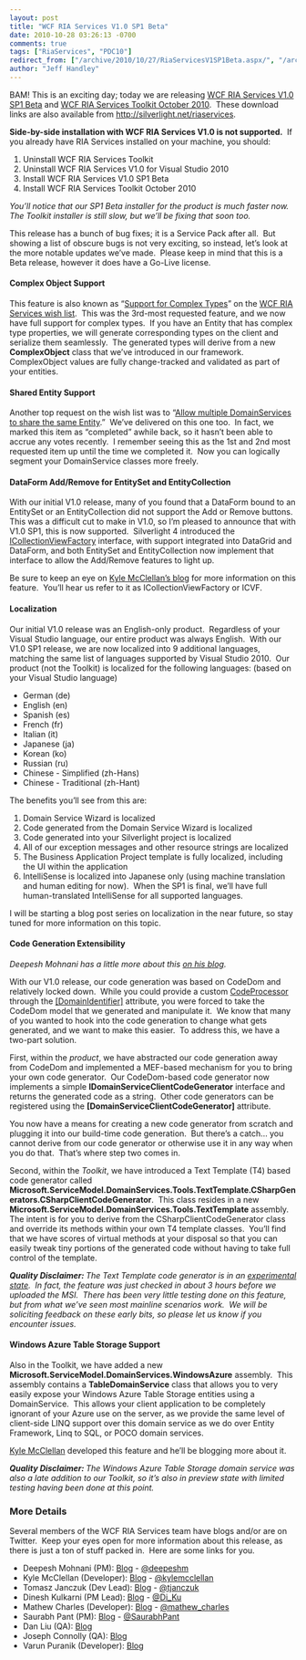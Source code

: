 ```yaml
---
layout: post
title: "WCF RIA Services V1.0 SP1 Beta"
date: 2010-10-28 03:26:13 -0700
comments: true
tags: ["RiaServices", "PDC10"]
redirect_from: ["/archive/2010/10/27/RiaServicesV1SP1Beta.aspx/", "/archive/2010/10/27/riaservicesv1sp1beta.aspx"]
author: "Jeff Handley"
---
```

<!-- more -->
<p>BAM! This is an exciting day; today we are releasing <a href="http://go.microsoft.com/fwlink/?LinkId=205085" target="_blank">WCF RIA Services V1.0 SP1 Beta</a> and <a href="http://go.microsoft.com/fwlink/?LinkID=205088" target="_blank">WCF RIA Services Toolkit October 2010</a>.  These download links are also available from <a href="http://silverlight.net/riaservices">http://silverlight.net/riaservices</a>.</p>  <p><strong>Side-by-side installation with WCF RIA Services V1.0 is not supported.</strong>  If you already have RIA Services installed on your machine, you should:</p>  <ol>   <li>Uninstall WCF RIA Services Toolkit </li>  <li>Uninstall WCF RIA Services V1.0 for Visual Studio 2010 </li>  <li>Install WCF RIA Services V1.0 SP1 Beta </li>  <li>Install WCF RIA Services Toolkit October 2010 </li> </ol>  <p><em>You’ll notice that our SP1 Beta installer for the product is much faster now.  The Toolkit installer is still slow, but we’ll be fixing that soon too.</em></p>  <p>This release has a bunch of bug fixes; it is a Service Pack after all.  But showing a list of obscure bugs is not very exciting, so instead, let’s look at the more notable updates we’ve made.  Please keep in mind that this is a Beta release, however it does have a Go-Live license.</p>  <h4>Complex Object Support</h4>  <p>This feature is also known as “<a href="http://dotnet.uservoice.com/forums/57026-wcf-ria-services/suggestions/746150-support-for-complex-types" target="_blank">Support for Complex Types</a>” on the <a href="http://riaservices.mswish.net/" target="_blank">WCF RIA Services wish list</a>.  This was the 3rd-most requested feature, and we now have full support for complex types.  If you have an Entity that has complex type properties, we will generate corresponding types on the client and serialize them seamlessly.  The generated types will derive from a new <strong>ComplexObject</strong> class that we’ve introduced in our framework.  ComplexObject values are fully change-tracked and validated as part of your entities.</p>  <h4>Shared Entity Support</h4>  <p>Another top request on the wish list was to “<a href="http://dotnet.uservoice.com/forums/57026-wcf-ria-services/suggestions/746004-allow-multiple-domainservices-to-share-the-same-en" target="_blank">Allow multiple DomainServices to share the same Entity</a>.”  We’ve delivered on this one too.  In fact, we marked this item as “completed” awhile back, so it hasn’t been able to accrue any votes recently.  I remember seeing this as the 1st and 2nd most requested item up until the time we completed it.  Now you can logically segment your DomainService classes more freely.</p>  <h4>DataForm Add/Remove for EntitySet and EntityCollection</h4>  <p>With our initial V1.0 release, many of you found that a DataForm bound to an EntitySet or an EntityCollection did not support the Add or Remove buttons.  This was a difficult cut to make in V1.0, so I’m pleased to announce that with V1.0 SP1, this is now supported.  Silverlight 4 introduced the <a title="MSDN: ICollectionViewFactory Interface" href="http://msdn.microsoft.com/en-us/library/system.componentmodel.icollectionviewfactory(VS.95).aspx" target="_blank">ICollectionViewFactory</a> interface, with support integrated into DataGrid and DataForm, and both EntitySet and EntityCollection now implement that interface to allow the Add/Remove features to light up.</p>  <p>Be sure to keep an eye on <a href="http://blogs.msdn.com/kylemc" target="_blank">Kyle McClellan’s blog</a> for more information on this feature.  You’ll hear us refer to it as ICollectionViewFactory or ICVF.</p>  <h4>Localization</h4>  <p>Our initial V1.0 release was an English-only product.  Regardless of your Visual Studio language, our entire product was always English.  With our V1.0 SP1 release, we are now localized into 9 additional languages, matching the same list of languages supported by Visual Studio 2010.  Our product (not the Toolkit) is localized for the following languages: (based on your Visual Studio language)</p>  <ul>   <li>German (de) </li>  <li>English (en) </li>  <li>Spanish (es) </li>  <li>French (fr) </li>  <li>Italian (it) </li>  <li>Japanese (ja) </li>  <li>Korean (ko) </li>  <li>Russian (ru) </li>  <li>Chinese - Simplified (zh-Hans) </li>  <li>Chinese - Traditional (zh-Hant) </li> </ul>  <p>The benefits you’ll see from this are:</p>  <ol>   <li>Domain Service Wizard is localized </li>  <li>Code generated from the Domain Service Wizard is localized </li>  <li>Code generated into your Silverlight project is localized </li>  <li>All of our exception messages and other resource strings are localized </li>  <li>The Business Application Project template is fully localized, including the UI within the application </li>  <li>IntelliSense is localized into Japanese only (using machine translation and human editing for now).  When the SP1 is final, we’ll have full human-translated IntelliSense for all supported languages. </li> </ol>  <p>I will be starting a blog post series on localization in the near future, so stay tuned for more information on this topic.</p>  <h4>Code Generation Extensibility</h4>  <p><em>Deepesh Mohnani</em><em> has a little more about this <a href="http://blogs.msdn.com/b/deepm/archive/2010/10/27/ria-services-v1-0-sp1-beta-released.aspx" target="_blank">on his blog</a>.</em></p>  <p>With our V1.0 release, our code generation was based on CodeDom and relatively locked down.  While you could provide a custom <a title="MSDN: CodeProcessor Class" href="http://msdn.microsoft.com/en-us/library/system.servicemodel.domainservices.server.codeprocessor(VS.91).aspx" target="_blank">CodeProcessor</a> through the <a title="MSDN: DomainIdentifierAttribute Class" href="http://msdn.microsoft.com/en-us/library/system.servicemodel.domainservices.domainidentifierattribute(VS.91).aspx" target="_blank">[DomainIdentifier]</a> attribute, you were forced to take the CodeDom model that we generated and manipulate it.  We know that many of you wanted to hook into the code generation to change what gets generated, and we want to make this easier.  To address this, we have a two-part solution.</p>  <p>First, within the <em>product</em>, we have abstracted our code generation away from CodeDom and implemented a MEF-based mechanism for you to bring your own code generator.  Our CodeDom-based code generator now implements a simple <strong>IDomainServiceClientCodeGenerator</strong> interface and returns the generated code as a string.  Other code generators can be registered using the <strong>[DomainServiceClientCodeGenerator]</strong> attribute.</p>  <p>You now have a means for creating a new code generator from scratch and plugging it into our build-time code generation.  But there’s a catch… you cannot derive from our code generator or otherwise use it in any way when you do that.  That’s where step two comes in.</p>  <p>Second, within the <em>Toolkit</em>, we have introduced a Text Template (T4) based code generator called <strong>Microsoft.ServiceModel.DomainServices.Tools.TextTemplate.CSharpGenerators.CSharpClientCodeGenerator</strong>.  This class resides in a new <strong>Microsoft.ServiceModel.DomainServices.Tools.TextTemplate</strong> assembly.  The intent is for you to derive from the CSharpClientCodeGenerator class and override its methods within your own T4 template classes.  You’ll find that we have scores of virtual methods at your disposal so that you can easily tweak tiny portions of the generated code without having to take full control of the template.</p>  <p><em><strong>Quality Disclaimer: </strong>The Text Template code generator is in an <u>experimental state</u>.  In fact, the feature was just checked in about 3 hours before we uploaded the MSI.  There has been very little testing done on this feature, but from what we’ve seen most mainline scenarios work.  We will be soliciting feedback on these early bits, so please let us know if you encounter issues.</em></p>  <h4>Windows Azure Table Storage Support</h4>  <p>Also in the Toolkit, we have added a new <strong>Microsoft.ServiceModel.DomainServices.WindowsAzure</strong> assembly.  This assembly contains a <strong>TableDomainService</strong> class that allows you to very easily expose your Windows Azure Table Storage entities using a DomainService.  This allows your client application to be completely ignorant of your Azure use on the server, as we provide the same level of client-side LINQ support over this domain service as we do over Entity Framework, Linq to SQL, or POCO domain services.</p>  <p><a href="http://blogs.msdn.com/kylemc" target="_blank">Kyle McClellan</a> developed this feature and he’ll be blogging more about it.</p>  <p><em><strong>Quality Disclaimer: </strong>The Windows Azure Table Storage domain service was also a late addition to our Toolkit, so it’s also in preview state with limited testing having been done at this point.</em></p>  <h3>More Details</h3>  <p>Several members of the WCF RIA Services team have blogs and/or are on Twitter.  Keep your eyes open for more information about this release, as there is just a ton of stuff packed in.  Here are some links for you.</p>  <ul>   <li>Deepesh Mohnani (PM): <a href="http://blogs.msdn.com/deepm" target="_blank">Blog</a> - <a href="http://twitter.com/deepeshm" target="_blank">@deepeshm</a> </li>  <li>Kyle McClellan (Developer): <a href="http://blogs.msdn.com/kylemc/" target="_blank">Blog</a> - <a href="http://twitter.com/kylemcclellan" target="_blank">@kylemcclellan</a> </li>  <li>Tomasz Janczuk (Dev Lead): <a href="http://tomasz.janczuk.org/" target="_blank">Blog</a> - <a href="http://twitter.com/tjanczuk" target="_blank">@tjanczuk</a> </li>  <li>Dinesh Kulkarni (PM Lead): <a href="http://dineshk.net" target="_blank">Blog</a> - <a href="http://twitter.com/Di_Ku" target="_blank">@Di_Ku</a> </li>  <li>Mathew Charles (Developer): <a href="http://blogs.msdn.com/digital_ruminations" target="_blank">Blog</a> - <a href="http://twitter.com/mathew_charles" target="_blank">@mathew_charles</a> </li>  <li>Saurabh Pant (PM): <a href="http://blogs.msdn.com/saurabh" target="_blank">Blog</a> - <a href="http://twitter.com/SaurabhPant" target="_blank">@SaurabhPant</a> </li>  <li>Dan Liu (QA): <a href="http://blogs.msdn.com/danliuatms/" target="_blank">Blog</a> </li>  <li>Joseph Connolly (QA): <a href="http://www.joseph-connolly.com/blog/" target="_blank">Blog</a></li><li>Varun Puranik (Developer): <a href="http://varunpuranik.wordpress.com" target="_blank">Blog</a></li> </ul>

